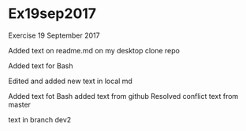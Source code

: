 # Ex19sep2017
Exercise 19 September 2017

Added text on readme.md on my desktop clone repo


Added text for Bash

Edited and added new text in local md

Added text fot Bash
added text from github
Resolved conflict
text from master

text in branch dev2

